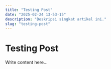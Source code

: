 ```yaml
---
title: "Testing Post"
date: "2025-02-24 13-53-15"
description: "Deskripsi singkat artikel ini."
slug: "testing-post"
---
```


# Testing Post

Write content here...